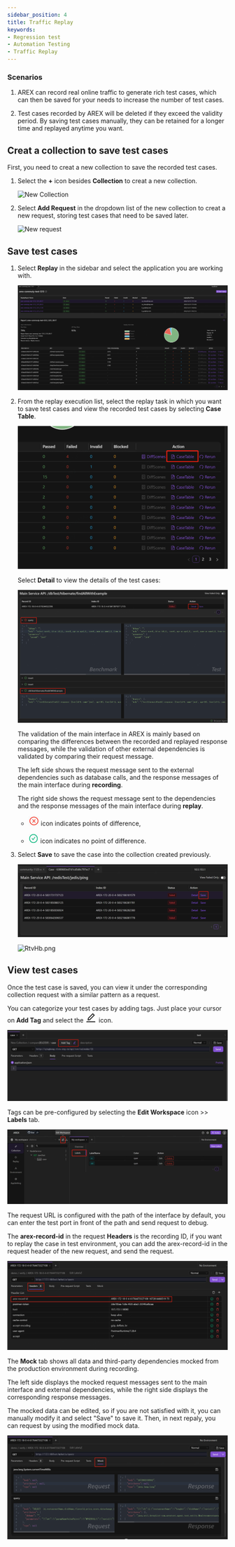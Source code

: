 ```yaml
---
sidebar_position: 4
title: Traffic Replay
keywords: 
- Regression test
- Automation Testing
- Traffic Replay
---
```


### Scenarios

1. AREX can record real online traffic to generate rich test cases, which can then be saved for your needs to increase the number of test cases.

2. Test cases recorded by AREX will be deleted if they exceed the validity period. By saving test cases manually, they can be retained for a longer time and replayed anytime you want.

## Creat a collection to save test cases

First, you need to creat a new collection to save the recorded test cases.

1. Select the **+** icon besides **Collection** to creat a new collection.

    <img src="https://i.328888.xyz/2023/02/09/3TiPX.png" alt="New Collection" width="400" height="" />

2. Select **Add Request** in the dropdown list of the new collection to creat a new request, storing test cases that need to be saved later.

    <img src="https://i.328888.xyz/2023/02/09/3T59J.png" alt="New request" width="400" height="" />

## Save test cases

1. Select **Replay** in the sidebar and select the application you are working with.

    ![回放报告](../resource/c3.report2.png)

2. From the replay execution list, select the replay task in which you want to save test cases and view the recorded test cases by selecting **Case Table**.

    ![用例](../resource/c3.case.png)

    Select **Detail** to view the details of the test cases:

    ![用例细节](../resource/c3.detail.png)
    
    The validation of the main interface in AREX is mainly based on comparing the differences between the recorded and replayed response messages, while the validation of other external dependencies is validated by comparing their request message. 
    
    The left side shows the request message sent to the external dependencies such as database calls, and the response messages of the main interface during **recording**.
    
    The right side shows the request message sent to the dependencies and the response messages of the main interface during **replay**.
    
    - ![](../resource/c3.fail.png) icon indicates points of difference, 
    
    - ![](../resource/c2.save.png) icon indicates no point of difference.

3. Select **Save** to save the case into the collection created previously.

    ![保存用例](../resource/c3.savecase.png)

    <img src="https://i.328888.xyz/2023/02/10/RtvHb.png" alt="RtvHb.png" width="400" height="" />

## View test cases

Once the test case is saved, you can view it under the corresponding collection request with a similar pattern as a request.

You can categorize your test cases by adding tags. Just place your cursor on **Add Tag** and select the ![](../resource/c1.rename.png) icon. 

![查看用例](../resource/c3.case.3.png)

Tags can be pre-configured by selecting the **Edit Workspace** icon >> **Labels** tab.

![管理标签](../resource/c4.addlabel.png)

The request URL is configured with the path of the interface by default, you can enter the test port in front of the path and send request to debug.

The **arex-record-id** in the request **Headers** is the recording ID, if you want to replay the case in test environment, you can add the arex-record-id in the request header of the new request, and send the request.

![查看用例](../resource/c3.case1.png)

The **Mock** tab shows all data and third-party dependencies mocked from the production environment during recording. 

The left side displays the mocked request messages sent to the main interface and external dependencies, while the right side displays the corresponding response messages.

The mocked data can be edited, so if you are not satisfied with it, you can manually modify it and select "Save" to save it. Then, in next repaly, you can request by using the modified mock data.

![查看用例](../resource/c3.case2.png)
